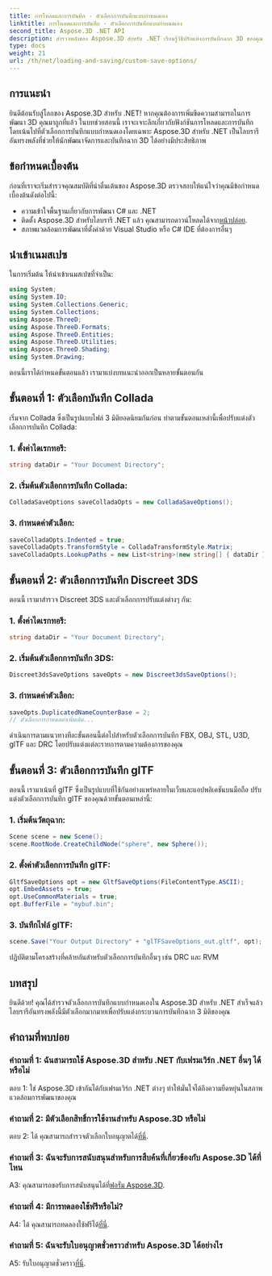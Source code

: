 ```yaml
---
title: การโหลดและการบันทึก - ตัวเลือกการบันทึกแบบกำหนดเอง
linktitle: การโหลดและการบันทึก - ตัวเลือกการบันทึกแบบกำหนดเอง
second_title: Aspose.3D .NET API
description: สำรวจพลังของ Aspose.3D สำหรับ .NET เรียนรู้วิธีปรับแต่งการบันทึกฉาก 3D ของคุณด้วยคำแนะนำทีละขั้นตอนในรูปแบบ Collada, 3DS, FBX, OBJ, STL, U3D, glTF, DRC และ RVM
type: docs
weight: 21
url: /th/net/loading-and-saving/custom-save-options/
---
```

## การแนะนำ

ยินดีต้อนรับสู่โลกของ Aspose.3D สำหรับ .NET! หากคุณต้องการเพิ่มขีดความสามารถในการพัฒนา 3D คุณมาถูกที่แล้ว ในบทช่วยสอนนี้ เราจะเจาะลึกเกี่ยวกับฟังก์ชันการโหลดและการบันทึก โดยเน้นไปที่ตัวเลือกการบันทึกแบบกำหนดเองโดยเฉพาะ Aspose.3D สำหรับ .NET เป็นไลบรารีอันทรงพลังที่ช่วยให้นักพัฒนาจัดการและบันทึกฉาก 3D ได้อย่างมีประสิทธิภาพ

## ข้อกำหนดเบื้องต้น

ก่อนที่เราจะเริ่มสำรวจคุณสมบัติที่น่าตื่นเต้นของ Aspose.3D ตรวจสอบให้แน่ใจว่าคุณมีข้อกำหนดเบื้องต้นดังต่อไปนี้:

- ความเข้าใจพื้นฐานเกี่ยวกับการพัฒนา C# และ .NET
-  ติดตั้ง Aspose.3D สำหรับไลบรารี .NET แล้ว คุณสามารถดาวน์โหลดได้จาก[หน้าปล่อย](https://releases.aspose.com/3d/net/).
- สภาพแวดล้อมการพัฒนาที่ตั้งค่าด้วย Visual Studio หรือ C# IDE ที่ต้องการอื่นๆ

## นำเข้าเนมสเปซ

ในการเริ่มต้น ให้นำเข้าเนมสเปซที่จำเป็น:

```csharp
using System;
using System.IO;
using System.Collections.Generic;
using System.Collections;
using Aspose.ThreeD;
using Aspose.ThreeD.Formats;
using Aspose.ThreeD.Entities;
using Aspose.ThreeD.Utilities;
using Aspose.ThreeD.Shading;
using System.Drawing;
```

ตอนนี้เราได้กำหนดขั้นตอนแล้ว เรามาแบ่งบทแนะนำออกเป็นหลายขั้นตอนกัน

## ขั้นตอนที่ 1: ตัวเลือกบันทึก Collada

เริ่มจาก Collada ซึ่งเป็นรูปแบบไฟล์ 3 มิติยอดนิยมกันก่อน ทำตามขั้นตอนเหล่านี้เพื่อปรับแต่งตัวเลือกการบันทึก Collada:

### 1. ตั้งค่าไดเรกทอรี:
   ```csharp
   string dataDir = "Your Document Directory";
   ```

### 2. เริ่มต้นตัวเลือกการบันทึก Collada:
   ```csharp
   ColladaSaveOptions saveColladaOpts = new ColladaSaveOptions();
   ```

### 3. กำหนดค่าตัวเลือก:
   ```csharp
   saveColladaOpts.Indented = true;
   saveColladaOpts.TransformStyle = ColladaTransformStyle.Matrix;
   saveColladaOpts.LookupPaths = new List<string>(new string[] { dataDir });
   ```

## ขั้นตอนที่ 2: ตัวเลือกการบันทึก Discreet 3DS

ตอนนี้ เรามาสำรวจ Discreet 3DS และตัวเลือกการปรับแต่งต่างๆ กัน:

### 1. ตั้งค่าไดเรกทอรี:
   ```csharp
   string dataDir = "Your Document Directory";
   ```

### 2. เริ่มต้นตัวเลือกการบันทึก 3DS:
   ```csharp
   Discreet3dsSaveOptions saveOpts = new Discreet3dsSaveOptions();
   ```

### 3. กำหนดค่าตัวเลือก:
   ```csharp
   saveOpts.DuplicatedNameCounterBase = 2;
   // ตัวเลือกการกำหนดค่าเพิ่มเติม...
   ```

ดำเนินการตามแนวทางทีละขั้นตอนนี้ต่อไปสำหรับตัวเลือกการบันทึก FBX, OBJ, STL, U3D, glTF และ DRC โดยปรับแต่งแต่ละรายการตามความต้องการของคุณ

## ขั้นตอนที่ 3: ตัวเลือกการบันทึก glTF

ตอนนี้ เรามาเน้นที่ glTF ซึ่งเป็นรูปแบบที่ใช้กันอย่างแพร่หลายในเว็บและแอปพลิเคชันบนมือถือ ปรับแต่งตัวเลือกการบันทึก glTF ของคุณด้วยขั้นตอนเหล่านี้:

### 1. เริ่มต้นวัตถุฉาก:
   ```csharp
   Scene scene = new Scene();
   scene.RootNode.CreateChildNode("sphere", new Sphere());
   ```

### 2. ตั้งค่าตัวเลือกการบันทึก glTF:
   ```csharp
   GltfSaveOptions opt = new GltfSaveOptions(FileContentType.ASCII);
   opt.EmbedAssets = true;
   opt.UseCommonMaterials = true;
   opt.BufferFile = "mybuf.bin";
   ```

### 3. บันทึกไฟล์ glTF:
   ```csharp
   scene.Save("Your Output Directory" + "glTFSaveOptions_out.gltf", opt);
   ```

ปฏิบัติตามโครงสร้างที่คล้ายกันสำหรับตัวเลือกการบันทึกอื่นๆ เช่น DRC และ RVM

## บทสรุป

ยินดีด้วย! คุณได้สำรวจตัวเลือกการบันทึกแบบกำหนดเองใน Aspose.3D สำหรับ .NET สำเร็จแล้ว ไลบรารีอันทรงพลังนี้มีตัวเลือกมากมายเพื่อปรับแต่งกระบวนการบันทึกฉาก 3 มิติของคุณ

## คำถามที่พบบ่อย

### คำถามที่ 1: ฉันสามารถใช้ Aspose.3D สำหรับ .NET กับเฟรมเวิร์ก .NET อื่นๆ ได้หรือไม่

ตอบ 1: ใช่ Aspose.3D เข้ากันได้กับเฟรมเวิร์ก .NET ต่างๆ ทำให้มั่นใจได้ถึงความยืดหยุ่นในสภาพแวดล้อมการพัฒนาของคุณ

### คำถามที่ 2: มีตัวเลือกสิทธิ์การใช้งานสำหรับ Aspose.3D หรือไม่

 ตอบ 2: ได้ คุณสามารถสำรวจตัวเลือกใบอนุญาตได้[ที่นี่](https://purchase.aspose.com/buy).

### คำถามที่ 3: ฉันจะรับการสนับสนุนสำหรับการสืบค้นที่เกี่ยวข้องกับ Aspose.3D ได้ที่ไหน

 A3: คุณสามารถขอรับการสนับสนุนได้ที่[ฟอรั่ม Aspose.3D](https://forum.aspose.com/c/3d/18).

### คำถามที่ 4: มีการทดลองใช้ฟรีหรือไม่?

 A4: ได้ คุณสามารถทดลองใช้ฟรีได้[ที่นี่](https://releases.aspose.com/).

### คำถามที่ 5: ฉันจะรับใบอนุญาตชั่วคราวสำหรับ Aspose.3D ได้อย่างไร

 A5: รับใบอนุญาตชั่วคราว[ที่นี่](https://purchase.aspose.com/temporary-license/).